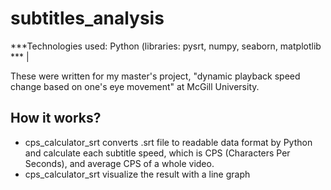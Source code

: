 # subtitles_analysis
***Technologies used: Python (libraries: pysrt, numpy, seaborn, matplotlib *** | 

These were written for my master's project, "dynamic playback speed change based on one's eye movement" at McGill University.

## How it works?
- cps_calculator_srt converts .srt file to readable data format by Python and calculate each subtitle speed, which is CPS (Characters Per Seconds), and average CPS of a whole video.
- cps_calculator_srt visualize the result with a line graph
